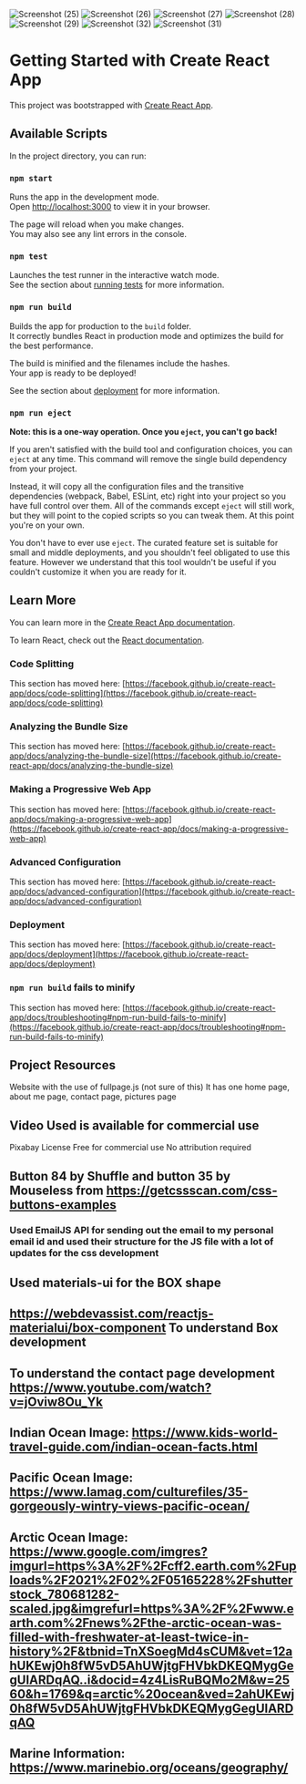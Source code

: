 ![Screenshot (25)](https://user-images.githubusercontent.com/93968740/196320739-c78968d3-7a71-4dec-baa3-251fabfd8cdc.png)
![Screenshot (26)](https://user-images.githubusercontent.com/93968740/196321115-d18efca1-74da-48bc-b7fa-bc2c79c5de52.png)
![Screenshot (27)](https://user-images.githubusercontent.com/93968740/196320811-d850f063-443e-42f2-82c5-106230ac3fcf.png)
![Screenshot (28)](https://user-images.githubusercontent.com/93968740/196320768-506c184e-dea9-4c79-8d12-7b9791a0f082.png)
![Screenshot (29)](https://user-images.githubusercontent.com/93968740/196320843-a39973d5-dcbb-499a-99d3-5248d35eef48.png)
![Screenshot (32)](https://user-images.githubusercontent.com/93968740/196321037-3b48960a-d7da-49c7-a88a-ad7957345a38.png)
![Screenshot (31)](https://user-images.githubusercontent.com/93968740/196321055-59a7d238-727e-4b05-94ac-32f95653bac2.png)

# Getting Started with Create React App

This project was bootstrapped with [Create React App](https://github.com/facebook/create-react-app).

## Available Scripts

In the project directory, you can run:

### `npm start`

Runs the app in the development mode.\
Open [http://localhost:3000](http://localhost:3000) to view it in your browser.

The page will reload when you make changes.\
You may also see any lint errors in the console.

### `npm test`

Launches the test runner in the interactive watch mode.\
See the section about [running tests](https://facebook.github.io/create-react-app/docs/running-tests) for more information.

### `npm run build`

Builds the app for production to the `build` folder.\
It correctly bundles React in production mode and optimizes the build for the best performance.

The build is minified and the filenames include the hashes.\
Your app is ready to be deployed!

See the section about [deployment](https://facebook.github.io/create-react-app/docs/deployment) for more information.

### `npm run eject`

**Note: this is a one-way operation. Once you `eject`, you can't go back!**

If you aren't satisfied with the build tool and configuration choices, you can `eject` at any time. This command will remove the single build dependency from your project.

Instead, it will copy all the configuration files and the transitive dependencies (webpack, Babel, ESLint, etc) right into your project so you have full control over them. All of the commands except `eject` will still work, but they will point to the copied scripts so you can tweak them. At this point you're on your own.

You don't have to ever use `eject`. The curated feature set is suitable for small and middle deployments, and you shouldn't feel obligated to use this feature. However we understand that this tool wouldn't be useful if you couldn't customize it when you are ready for it.

## Learn More

You can learn more in the [Create React App documentation](https://facebook.github.io/create-react-app/docs/getting-started).

To learn React, check out the [React documentation](https://reactjs.org/).

### Code Splitting

This section has moved here: [https://facebook.github.io/create-react-app/docs/code-splitting](https://facebook.github.io/create-react-app/docs/code-splitting)

### Analyzing the Bundle Size

This section has moved here: [https://facebook.github.io/create-react-app/docs/analyzing-the-bundle-size](https://facebook.github.io/create-react-app/docs/analyzing-the-bundle-size)

### Making a Progressive Web App

This section has moved here: [https://facebook.github.io/create-react-app/docs/making-a-progressive-web-app](https://facebook.github.io/create-react-app/docs/making-a-progressive-web-app)

### Advanced Configuration

This section has moved here: [https://facebook.github.io/create-react-app/docs/advanced-configuration](https://facebook.github.io/create-react-app/docs/advanced-configuration)

### Deployment

This section has moved here: [https://facebook.github.io/create-react-app/docs/deployment](https://facebook.github.io/create-react-app/docs/deployment)

### `npm run build` fails to minify

This section has moved here: [https://facebook.github.io/create-react-app/docs/troubleshooting#npm-run-build-fails-to-minify](https://facebook.github.io/create-react-app/docs/troubleshooting#npm-run-build-fails-to-minify)


## Project Resources

Website with the use of fullpage.js (not sure of this)
It has one home page, about me page, contact page, pictures page

## Video Used is available for commercial use

Pixabay License
Free for commercial use
No attribution required

## Button 84 by Shuffle and button 35 by Mouseless from https://getcssscan.com/css-buttons-examples
### Used EmailJS API for sending out the email to my personal email id and used their structure for the JS file with a lot of updates for the css development
## Used materials-ui for the BOX shape
## https://webdevassist.com/reactjs-materialui/box-component To understand Box development
## To understand the contact page development https://www.youtube.com/watch?v=jOviw8Ou_Yk
## Indian Ocean Image: https://www.kids-world-travel-guide.com/indian-ocean-facts.html
## Pacific Ocean Image: https://www.lamag.com/culturefiles/35-gorgeously-wintry-views-pacific-ocean/
## Arctic Ocean Image: https://www.google.com/imgres?imgurl=https%3A%2F%2Fcff2.earth.com%2Fuploads%2F2021%2F02%2F05165228%2Fshutterstock_780681282-scaled.jpg&imgrefurl=https%3A%2F%2Fwww.earth.com%2Fnews%2Fthe-arctic-ocean-was-filled-with-freshwater-at-least-twice-in-history%2F&tbnid=TnXSoegMd4sCUM&vet=12ahUKEwj0h8fW5vD5AhUWjtgFHVbkDKEQMygGegUIARDqAQ..i&docid=4z4LisRuBQMo2M&w=2560&h=1769&q=arctic%20ocean&ved=2ahUKEwj0h8fW5vD5AhUWjtgFHVbkDKEQMygGegUIARDqAQ

## Marine Information: https://www.marinebio.org/oceans/geography/
